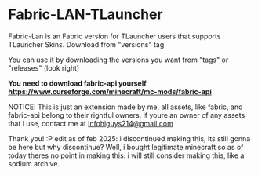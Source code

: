 # Fabric-LAN-TLauncher
Fabric-Lan is an Fabric version for TLauncher users that supports TLauncher Skins. 
Download from "versions" tag

You can use it by downloading the versions you want from "tags" or "releases"  (look right)

**You need to download fabric-api yourself https://www.curseforge.com/minecraft/mc-mods/fabric-api** 





NOTICE! This is just an extension made by me, all assets, like fabric, and fabric-api belong to their rightful owners. 
if youre an owner of any assets that i use, contact me at infohiguys214@gmail.com 




Thank you! :P
edit as of feb 2025:
i discontinued making this, its still gonna be here but why discontinue? 
Well, i bought legitimate minecraft so as of today theres no point in making this. i will still consider making this, like a sodium archive.
